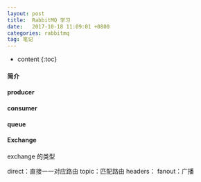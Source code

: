 ```yaml
---
layout: post
title:  RabbitMQ 学习
date:   2017-10-18 11:09:01 +0800
categories: rabbitmq
tag: 笔记
---
```


* content
{:toc}

#### 简介

#### producer

#### consumer

#### queue

#### Exchange

exchange 的类型

direct：直接一一对应路由
topic：匹配路由
headers：
fanout：广播
